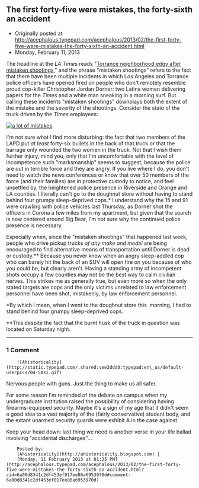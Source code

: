 ## The first forty-five were mistakes, the forty-sixth an accident

 * Originally posted at http://acephalous.typepad.com/acephalous/2013/02/the-first-forty-five-were-mistakes-the-forty-sixth-an-accident.html
 * Monday, February 11, 2013



The headline at the _LA Times_ reads "[Torrance neighborhood edgy after mistaken shootings](http://latimesblogs.latimes.com/lanow/2013/02/dorner-manhunt-torrance-neighborhood-mistaken-identity.html),"
 and the phrase "mistaken shootings" refers to the fact that there have 
been multiple incidents in which Los Angeles and Torrance police 
officers have opened fired on people who don't remotely resemble proud 
cop-killer Christopher Jordan Dorner: two Latina women delivering papers
 for the _Times_ and a white man sneaking in a morning surf. But 
calling these incidents "mistaken shootings" downplays both the extent 
of the mistake and the severity of the shootings. Consider the state of 
the truck driven by the _Times_ employees:

[![a lot of mistakes](http://www.lawyersgunsmoneyblog.com/wp-content/uploads/2013/02/a-lot-of-mistakes.jpg "a lot of mistakes")](http://www.lawyersgunsmoneyblog.com/wp-content/uploads/2013/02/a-lot-of-mistakes.jpg)

I'm not sure what I find more disturbing: the fact that two members of the LAPD put _at least_
 forty-six bullets in the back of that truck or that the barrage only 
wounded the two women in the truck. Not that I wish them further injury,
 mind you, only that I'm uncomfortable with the level of incompetence 
such "marksmanship" seems to suggest, because the police are out in 
terrible force and they are angry. If you live where I do, you don't 
need to watch the news conferences or know that over 50 members of the 
force (and their families) are in protective custody to notice, and feel
 unsettled by, the heightened police presence in Riverside and Orange 
and LA counties. I literally can't go to the doughnut store without 
having to stand behind four grumpy sleep-deprived cops.\* I understand 
why the 15 and 91 were crawling with police vehicles last Thursday, as 
Dorner shot the officers in Corona a few miles from my apartment, but 
given that the search is now centered around Big Bear, I'm not sure why 
the continued police presence is necessary.

Especially when, since the "mistaken shootings" that happened last week, people who drive pickup trucks _of any make and model_
 are being encouraged to find alternative means of transportation until 
Dorner is dead or custody.\*\* Because you never know when an angry 
sleep-addled cop who can barely hit the back of an SUV will open fire on
 you because of who you could be, but clearly aren't. Having a standing 
army of incompetent shots occupy a few counties may not be the best way 
to calm civilian nerves. This strikes me as generally true, but even 
more so when the only stated targets are cops and the only victims 
unrelated to law enforcement personnel have been shot, mistakenly, by 
law enforcement personnel.

\*By which I mean, when I went to the doughnut store this  morning, I had to stand behind four grumpy sleep-deprived cops.

\*\*This despite the fact that the burnt husk of the truck in question was located on Saturday night.

		

* * *

### 1 Comment 

		

                
[]()

	

		![Ahistoricality](http://static.typepad.com/.shared:vee3ddd0:typepad:en\_us/default-userpics/04-50si.gif)
	

	

		

Nervous people with guns. Just the thing to make us all safer.

For some reason I'm reminded of the debate on campus when my undergraduate institution raised the possibility of considering having firearms-equipped security. Maybe it's a sign of my age that it didn't seem a good idea to a vast majority of the (fairly conservative) student body, and the extant unarmed security guards were exhibit A in the case against.

Keep your head down: last thing we need is another verse in your life ballad involving "accidental discharges"...

	

		Posted by:
		[Ahistoricality](http://ahistoricality.blogspot.com) |
		[Monday, 11 February 2013 at 01:25 PM](http://acephalous.typepad.com/acephalous/2013/02/the-first-forty-five-were-mistakes-the-forty-sixth-an-accident.html?cid=6a00d8341c2df453ef017ee86a6953970d#comment-6a00d8341c2df453ef017ee86a6953970d)

		

        
